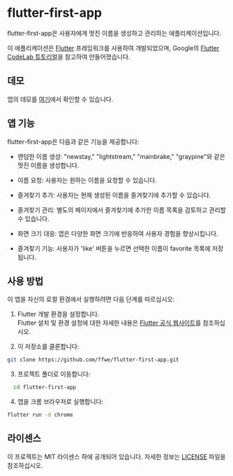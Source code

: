 # flutter-first-app

flutter-first-app은 사용자에게 멋진 이름을 생성하고 관리하는 애플리케이션입니다.

이 애플리케이션은 [Flutter](https://flutter.dev) 프레임워크를 사용하여 개발되었으며, Google의 [Flutter CodeLab 튜토리얼](https://codelabs.developers.google.com/codelabs/flutter-codelab-first?hl=ko)을 참고하여 만들어졌습니다.


## 데모

앱의 데모를 [여기](https://ffwe.github.io/flutter-first-app/)에서 확인할 수 있습니다.

## 앱 기능

flutter-first-app은 다음과 같은 기능을 제공합니다:

- 랜덤한 이름 생성: "newstay," "lightstream," "mainbrake," "graypine"와 같은 멋진 이름을 생성합니다.

- 이름 요청: 사용자는 원하는 이름을 요청할 수 있습니다.

- 즐겨찾기 추가: 사용자는 현재 생성된 이름을 즐겨찾기에 추가할 수 있습니다.

- 즐겨찾기 관리: 별도의 페이지에서 즐겨찾기에 추가한 이름 목록을 검토하고 관리할 수 있습니다.

- 화면 크기 대응: 앱은 다양한 화면 크기에 반응하여 사용자 경험을 향상시킵니다.

- 즐겨찾기 기능: 사용자가 'like' 버튼을 누르면 선택한 이름이 favorite 목록에 저장됩니다.

## 사용 방법

이 앱을 자신의 로컬 환경에서 실행하려면 다음 단계를 따르십시오:

1. Flutter 개발 환경을 설정합니다.  
 Flutter 설치 및 환경 설정에 대한 자세한 내용은 [Flutter 공식 웹사이트](https://flutter.dev/docs/get-started/install)를 참조하십시오.

2. 이 저장소를 클론합니다:
```bash
git clone https://github.com/ffwe/flutter-first-app.git
```

3. 프로젝트 폴더로 이동합니다:
```bash
  cd flutter-first-app
```

4. 앱을 크롬 브라우저로 실행합니다:
```bash
flutter run -d chrome
```

## 라이센스

이 프로젝트는 MIT 라이센스 하에 공개되어 있습니다. 자세한 정보는 [LICENSE](LICENSE) 파일을 참조하십시오.